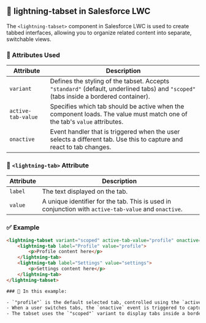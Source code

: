 ## 🔖 lightning-tabset in Salesforce LWC

The `<lightning-tabset>` component in Salesforce LWC is used to create tabbed interfaces, allowing you to organize related content into separate, switchable views.

### 🧩 Attributes Used

| Attribute           | Description |
|---------------------|-------------|
| `variant`           | Defines the styling of the tabset. Accepts `"standard"` (default, underlined tabs) and `"scoped"` (tabs inside a bordered container). |
| `active-tab-value`  | Specifies which tab should be active when the component loads. The value must match one of the tab's `value` attributes. |
| `onactive`          | Event handler that is triggered when the user selects a different tab. Use this to capture and react to tab changes. |

### 🧩 `<lightning-tab>` Attribute

| Attribute | Description |
|-----------|-------------|
| `label`   | The text displayed on the tab. |
| `value`   | A unique identifier for the tab. This is used in conjunction with `active-tab-value` and `onactive`. |

### ✅ Example

```html
<lightning-tabset variant="scoped" active-tab-value="profile" onactive={handleTabChange}>
    <lightning-tab label="Profile" value="profile">
        <p>Profile content here</p>
    </lightning-tab>
    <lightning-tab label="Settings" value="settings">
        <p>Settings content here</p>
    </lightning-tab>
</lightning-tabset>

### 📌 In this example:

- `"profile"` is the default selected tab, controlled using the `active-tab-value` attribute.
- When a user switches tabs, the `onactive` event is triggered to capture the change.
- The tabset uses the `"scoped"` variant to display tabs inside a bordered container for better visual separation.
